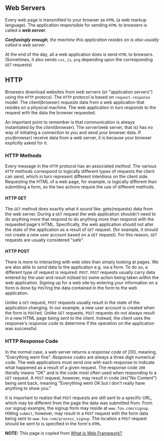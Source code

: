 ## Web Servers

Every web page is transmitted to your browser as `HTML` (a web markup language).
The application responsible for sending `HTML` to browsers is called a ***web server***.

***Confusingly enough**, the machine this application resides on is also usually called a web server*.

At the end of the day, all a web application does is send `HTML` to browsers.
(Sometimes, it also sends `css`, `js`, `png` depending upon the corresponding `GET` requests)


## HTTP

Browsers download websites from *web servers* (or "application servers") using the `HTTP` protocol.
The `HTTP` protocol is based on `request-response` model. The client(browser) *requests* data from
a web application that resides on a physical machine. The web application in turn *responds* to the
request with the data the browser requested.

An important point to remember is that communication is always instantiated by the *client*(browser).
The *server*(web server, that is) has no way of initiating a connection to you and send your browser data.
If you(browser) receive data from a web server, it is because your browser explicitly asked for it.


### HTTP Methods

Every message in the `HTTP` protocol has an associated *method*. The various `HTTP` methods correspond
to logically different types of requests the client can send, which in turn represent different
intentions on the client side. Requesting the HTML of a web page, for example, is logically different
than submitting a form, so the two actions require the use of different methods.


#### HTTP GET

The `GET` method does exactly what it sound like: gets(requests) data from the web server.
During a `GET` request the web application shouldn't need to do anything more that respond to do
anything more than respond with the requested page's HTML. Specifically, the web application should not
alter the state of the application as a result of `GET` request. (for example, it should not create
a new user account based on a `GET` request). For this reason, `GET` requests are usually considered "safe".

#### HTTP POST

There is more to interacting with web sites than simply looking at pages.
We are also able to *send* data to the application e.g. via a form. To do so,
a different type of request is required: `POST`. `POST` requests usually carry data entered
by the user and result in(lead to) some action being taken within the web application.
Signing up for a web site by entering your information on a form is done by `POST`ing the data
contained in the form to the web application.

Unlike a `GET` request, `POST` requests usually result in the state of the application changing.
In our example, a new user account is created when the form is `POST`ed. Unlike `GET` requests, `POST`
requests do not always result in a new HTML page being sent to the client. Instead, the client
uses the response's *response code* to determine if the operation on the application was successful.


### HTTP Response Code

In the normal case, a web server returns a *response code* of 200, meaning, "Everything went fine".
*Response codes* are always a three digit numerical code. The web applications must send one with each
response to indicate what happened as a result of a given request. The response code `200` literally means "OK"
and is the code most often used when responding to a `GET` request. A `POST` request, however, may result
in code `204`("No Content") being sent back, meaning "Everything went OK but I don't really have anything to show you."

It is important to realize that `POST` requests are still sent to a specific URL, which may be different from
the page the data was submitted from. From our signup example, the signup form may reside at `www.foo.com/signup`.
Hitting `submit`, however, may result in a `POST` request with the form data being sent to `www.foo.com/process_signup`.
The location a `POST` request should be sent to is specified in the form's `HTML`.


**NOTE:** This page is copied from [What is Web Framework?](http://jeffknupp.com/blog/2014/03/03/what-is-a-web-framework/)














